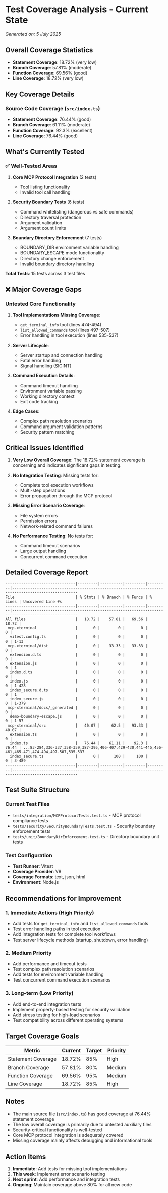 # Test Coverage Analysis - Current State

*Generated on: 5 July 2025*

## **Overall Coverage Statistics**
- **Statement Coverage**: 18.72% (very low)
- **Branch Coverage**: 57.81% (moderate)
- **Function Coverage**: 69.56% (good)
- **Line Coverage**: 18.72% (very low)

## **Key Coverage Details**

### **Source Code Coverage (`src/index.ts`)**
- **Statement Coverage**: 76.44% (good)
- **Branch Coverage**: 61.11% (moderate)
- **Function Coverage**: 92.3% (excellent)
- **Line Coverage**: 76.44% (good)

## **What's Currently Tested**

### **✅ Well-Tested Areas**
1. **Core MCP Protocol Integration** (2 tests)
   - Tool listing functionality
   - Invalid tool call handling

2. **Security Boundary Tests** (6 tests)
   - Command whitelisting (dangerous vs safe commands)
   - Directory traversal protection
   - Argument validation
   - Argument count limits

3. **Boundary Directory Enforcement** (7 tests)
   - BOUNDARY_DIR environment variable handling
   - BOUNDARY_ESCAPE mode functionality
   - Directory change enforcement
   - Invalid boundary directory handling

**Total Tests**: 15 tests across 3 test files

## **❌ Major Coverage Gaps**

### **Untested Core Functionality**
1. **Tool Implementations Missing Coverage**:
   - `get_terminal_info` tool (lines 474-494)
   - `list_allowed_commands` tool (lines 497-507)
   - Error handling in tool execution (lines 535-537)

2. **Server Lifecycle**:
   - Server startup and connection handling
   - Fatal error handling
   - Signal handling (SIGINT)

3. **Command Execution Details**:
   - Command timeout handling
   - Environment variable passing
   - Working directory context
   - Exit code tracking

4. **Edge Cases**:
   - Complex path resolution scenarios
   - Command argument validation patterns
   - Security pattern matching

## **Critical Issues Identified**

1. **Very Low Overall Coverage**: The 18.72% statement coverage is concerning and indicates significant gaps in testing.

2. **No Integration Testing**: Missing tests for:
   - Complete tool execution workflows
   - Multi-step operations
   - Error propagation through the MCP protocol

3. **Missing Error Scenario Coverage**: 
   - File system errors
   - Permission errors
   - Network-related command failures

4. **No Performance Testing**: No tests for:
   - Command timeout scenarios
   - Large output handling
   - Concurrent command execution

## **Detailed Coverage Report**

```
-------------------------------|---------|----------|---------|---------|---------------------------------------------------------------------------------------------------
File                           | % Stmts | % Branch | % Funcs | % Lines | Uncovered Line #s                                                                                 
-------------------------------|---------|----------|---------|---------|---------------------------------------------------------------------------------------------------
All files                      |   18.72 |    57.81 |   69.56 |   18.72 |                                                                                                   
 mcp-xterminal                 |       0 |        0 |       0 |       0 |                                                                                                   
  vitest.config.ts             |       0 |        0 |       0 |       0 | 1-13                                                                                              
 mcp-xterminal/dist            |       0 |    33.33 |   33.33 |       0 |                                                                                                   
  extension.d.ts               |       0 |        0 |       0 |       0 |                                                                                                   
  extension.js                 |       0 |        0 |       0 |       0 | 1                                                                                                 
  index.d.ts                   |       0 |        0 |       0 |       0 |                                                                                                   
  index.js                     |       0 |        0 |       0 |       0 | 1-428                                                                                             
  index_secure.d.ts            |       0 |        0 |       0 |       0 | 1                                                                                                 
  index_secure.js              |       0 |        0 |       0 |       0 | 1-379                                                                                             
 mcp-xterminal/docs/_generated |       0 |        0 |       0 |       0 |                                                                                                   
  demo-boundary-escape.js      |       0 |        0 |       0 |       0 | 1-57                                                                                              
 mcp-xterminal/src             |   40.07 |     62.5 |   93.33 |   40.07 |                                                                                                   
  extension.ts                 |       0 |        0 |       0 |       0 |                                                                                                   
  index.ts                     |   76.44 |    61.11 |    92.3 |   76.44 | ...83-284,336-337,358-359,387-395,406-407,429-430,441-445,456-461,465-471,474-494,497-507,535-537 
  index_secure.ts              |       0 |      100 |     100 |       0 | 3-489                                                                                             
-------------------------------|---------|----------|---------|---------|---------------------------------------------------------------------------------------------------
```

## **Test Suite Structure**

### **Current Test Files**
- `tests/integration/MCPProtocolTests.test.ts` - MCP protocol compliance tests
- `tests/security/SecurityBoundaryTests.test.ts` - Security boundary enforcement tests  
- `tests/unit/BoundaryDirEnforcement.test.ts` - Directory boundary unit tests

### **Test Configuration**
- **Test Runner**: Vitest
- **Coverage Provider**: V8
- **Coverage Formats**: text, json, html
- **Environment**: Node.js

## **Recommendations for Improvement**

### **1. Immediate Actions** (High Priority)
- Add tests for `get_terminal_info` and `list_allowed_commands` tools
- Test error handling paths in tool execution
- Add integration tests for complete tool workflows
- Test server lifecycle methods (startup, shutdown, error handling)

### **2. Medium Priority**
- Add performance and timeout tests
- Test complex path resolution scenarios
- Add tests for environment variable handling
- Test concurrent command execution scenarios

### **3. Long-term** (Low Priority)
- Add end-to-end integration tests
- Implement property-based testing for security validation
- Add stress testing for high-load scenarios
- Test compatibility across different operating systems

## **Target Coverage Goals**

| Metric | Current | Target | Priority |
|--------|---------|---------|----------|
| Statement Coverage | 18.72% | 85% | High |
| Branch Coverage | 57.81% | 80% | Medium |
| Function Coverage | 69.56% | 95% | Medium |
| Line Coverage | 18.72% | 85% | High |

## **Notes**

- The main source file (`src/index.ts`) has good coverage at 76.44% statement coverage
- The low overall coverage is primarily due to untested auxiliary files
- Security-critical functionality is well-tested
- Core MCP protocol integration is adequately covered
- Missing coverage mainly affects debugging and informational tools

## **Action Items**

1. **Immediate**: Add tests for missing tool implementations
2. **This week**: Implement error scenario testing
3. **Next sprint**: Add performance and integration tests
4. **Ongoing**: Maintain coverage above 80% for all new code
